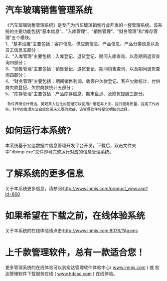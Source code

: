 # 汽车玻璃销售管理系统

   《汽车玻璃销售管理系统》是专门为汽车玻璃销售行业开发的一套管理系统。该系统的主要功能包括“基本信息”、“入库管理”、“销售管理”、“财务管理”和“库存管理”五个模块。  
 1、“基本设置”主要包括：客户信息、供应商信息、产品信息、产品分类信息以及员工信息五部分；  
 2、“入库管理”主要包括：入库登记、退货登记、期间入库查询、以及期间退货查询四部分；  
 3、“销售管理”主要包括：销售登记、退货登记、期间销售查询、以及期间退货查询四部分；   
 4、“财务管理”主要包括：期间销售利润、收客户欠款登记、客户欠款统计、付供商欠款登记、欠供商款统计五部分；  
 5、“库存管理”主要包括：产品库存信息、期末盘点、及缺货提醒三部分。

     软件界面设计简洁、美观其人性化的管理可以使用户用轻易上手，提升服务质量，提高工作效率。科学的管理方法会给您带来无限的效益，该管理软件将是您明智的选择。

# 如何运行本系统?

本系统基于宏达数据库信息管理开发平台开发，下载后，双击文件夹中"dbimp.exe"文件即可完整运行对应的信息管理系统。

# 了解系统的更多信息

关于本系统更多信息，请参阅:http://www.inmis.com/product_view.asp?id=860

# 如果希望在下载之前，在线体验系统

关于本系统的在线体验请点击:http://www.inmis.com:8076/?Agsms

# 上千款管理软件，总有一款适合您！

更多管理系统的在线体验可以到宏达管理软件体验中心( www.inmis.com ) 或 宏达管理软件下载服务在线 ( www.hdcsc.com ) 在线体验。

